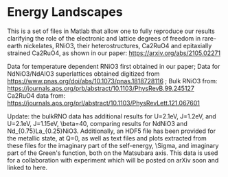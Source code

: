 # Energy Landscapes

This is a set of files in Matlab that allow one to fully reproduce our results clarifying the role of the electronic and lattice degrees of freedom in rare-earth nickelates, RNiO3, their heterostructures, Ca2RuO4 and epitaxially strained Ca2RuO4, as shown in our paper: https://arxiv.org/abs/2105.02271 

Data for temperature dependent RNiO3 first obtained in our paper; 
Data for NdNiO3/NdAlO3 superlattices obtained digitized from https://www.pnas.org/doi/abs/10.1073/pnas.1818728116 ; 
Bulk RNiO3 from: https://journals.aps.org/prb/abstract/10.1103/PhysRevB.99.245127  
Ca2RuO4 data from: https://journals.aps.org/prl/abstract/10.1103/PhysRevLett.121.067601 


Update: the bulkRNO data has additional results for U=2.1eV, J=1.2eV, and U=2.1eV, J=1.15eV, \beta=40, comparing results for NdNiO3 and Nd_{0.75}La_{0.25}NiO3. Additionally, an HDF5 file has been provided for the metallic state, at Q=0, as well as text files and plots extracted from these files for the imaginary part of the self-energy, \Sigma, and imaginary part of the Green's function, both on the Matsubara axis. This data is used for a collaboration with experiment which will be posted on arXiv soon and linked to here.
